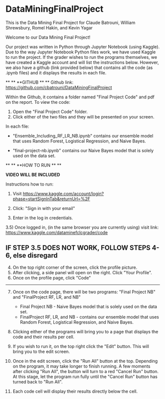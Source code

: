 # DataMiningFinalProject
This is the Data Mining Final Project for Claude Batrouni, William Shrewsbury, Romel Hakin, and Kevin Yagar 

Welcome to our Data Mining Final Project!

Our project was written in Python through Jupyter Notebook (using Kaggle).
Due to the way Jupyter Notebook Python files work, we have used Kaggle to run the project.
If the grader wishes to run the programs themselves, we have created a Kaggle account and will
list the instructions below. However, we also have a github (link provided below) that
contains all the code (as .ipynb files) and it displays the results in each file. 



**
**
**GITHUB
** 
**
Github link: https://github.com/cbatrouni/DataMiningFinalProject

Within the Github, it contains a folder named "Final Project Code" and pdf on the report.
To view the code:
1) Open the "Final Project Code" folder.
2) Click either of the two files and they will be presented on your screen.

In each file:
- "Ensemble_Including_RF_LR_NB.ipynb" contains our ensemble model that uses
Random Forest, Logistical Regression, and Naive Bayes.

- "final-project-nb.ipynb" contains our Naive Bayes model that is solely used
on the data set.





**
**
**HOW TO RUN
**
** 

**VIDEO WILL BE INCLUDED**

Instructions how to run:
1) Visit https://www.kaggle.com/account/login?phase=startSignInTab&returnUrl=%2F

2) Click: "Sign in with your email"

3) Enter in the log in credentials.
  
3.5) Once logged in, (in the same browser you are currently using) visit link: https://www.kaggle.com/dataminefclcgrader/code
   

IF STEP 3.5 DOES NOT WORK, FOLLOW STEPS 4-6, else disregard 
-------------------------------------------------------------------------------
4) On the top right corner of the screen, click the profile picture.
5) After clicking, a side panel will open on the right. Click "Your Profile".
6) Once on the profile page, click "Code"
-------------------------------------------------------------------------------

7) Once on the code page, there will be two programs: "Final Project NB" and "FinalProject RF, LR, and NB"
   - Final Project NB - Naive Bayes model that is solely used on the data set.
   - FinalProject RF, LR, and NB - contains our ensemble model that uses Random Forest, 
        Logistical Regression, and Naive Bayes.

8) Clicking either of the programs will bring you to a page that displays the code and their results per cell.

9) If you wish to run it, on the top right click the "Edit" button. This will bring you to the edit screen.

10) Once in the edit screen, click the "Run All" button at the top. Depending on the program, it may take
    longer to finish running. A few moments after clicking "Run All", the button will turn to a red "Cancel Run" button.
	At this stage, let the program run fully until the "Cancel Run" button has turned back to "Run All".
	
	
11) Each code cell will display their results directly below the cell. 
